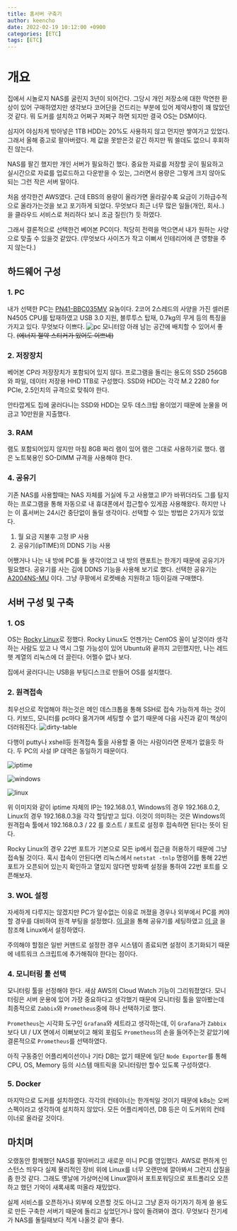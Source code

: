 ```yaml
---
title: 홈서버 구축기
author: keencho
date: 2022-02-19 10:12:00 +0900
categories: [ETC]
tags: [ETC]
---
```


# **개요**
집에서 시놀로지 NAS를 굴린지 3년이 되어간다. 그당시 개인 저장소에 대한 막연한 환상이 있어 구매하였지만 생각보다 코어단을 건드리는 부분에 있어 제약사항이 꽤 많았던것 같다. 뭐 도커를 설치하고 어쩌구 저쩌구 하면 되지만 결국 OS는 DSM이다.

심지어 야심차게 밖아넣은 1TB HDD는 20%도 사용하지 않고 먼지만 쌓여가고 있었다. 그래서 올해 중고로 팔아버렸다. 제 값을 못받은것 같긴 하지만 뭐 쓸데도 없으니 후회하진 않는다.

NAS를 팔긴 했지만 개인 서버가 필요하긴 했다. 중요한 자료를 저장할 곳이 필요하고 실시간으로 자료를 업로드하고 다운받을 수 있는, 그러면서 용량은 그렇게 크지 않아도 되는 그런 작은 서버 말이다.

처음 생각한건 AWS였다. 근데 EBS의 용량이 올라가면 올라갈수록 요금이 기하급수적으로 올라가는것을 보고 포기하게 되었다. 무엇보다 최근 너무 많은 일들(개인, 회사..) 을 클라우드 서비스로 처리하다 보니 조금 질린(?) 듯 하였다.

그래서 결론적으로 선택한건 베어본 PC이다. 적당히 전력을 먹으면서 내가 원하는 사양으로 맞출 수 있을것 같았다. (무엇보다 사이즈가 작고 이뻐서 인테리어에 큰 영향을 주지 않는다.)

## **하드웨어 구성**

### **1. PC**
내가 선택한 PC는 [PN41-BBC035MV](http://prod.danawa.com/info/?pcode=14395619) 요놈이다. 2코어 2스레드의 사양을 가진 셀러론 N4505 CPU를 탑재하였고 USB 3.0 지원, 블루투스 탑재, 0.7kg의 무게 등의 특징을 가지고 있다. 무엇보다 이쁘다.
![pc](/assets/img/custom/homeserver/pc.jpg)
모니터암 아래 남는 공간에 배치할 수 있어서 좋다. ~~(에너지 절약 스티커가 있어도 이쁘네)~~

### **2. 저장장치**
베어본 CP라 저장장치가 포함되어 있지 않다. 프로그램을 돌리는 용도의 SSD 256GB 와 파일, 데이터 저장용 HHD 1TB로 구성했다. SSD와 HDD는 각각 M.2 2280 for PCIe, 2.5인치의 규격으로 맞춰야 한다.

안타깝게도 집에 굴러다니는 SSD와 HDD는 모두 데스크탑 용이었기 때문에 눈물을 머금고 10만원을 지출했다.

### **3. RAM**
램도 포함되어있지 않지만 마침 8GB 짜리 램이 있어 램은 그대로 사용하기로 했다. 램은 노트북용인 SO-DIMM 규격을 사용해야 한다.

### **4. 공유기**
기존 NAS를 사용할때는 NAS 자체를 거실에 두고 사용했고 IP가 바뀌더라도 그를 탐지하는 프로그램을 통해 자동으로 내 휴대폰에서 접근할수 있게끔 사용해왔다. 하지만 나는 이 홈서버는 24시간 중단없이 돌릴 생각이다. 선택할 수 있는 방법은 2가지가 있었다.

1. 월 요금 지불후 고정 IP 사용
2. 공유기(ipTIME)의 DDNS 기능 사용

어쨌거나 나는 내 방에 PC를 둘 생각이었고 내 방의 랜포트는 한개기 때문에 공유기가 필요했다. 공유기를 사는 김에 DDNS 기능을 사용해 보기로 했다. 선택한 공유기는 [A2004NS-MU](http://prod.danawa.com/info/?pcode=6828172) 이다. 그냥 쿠팡에서 로켓배송 지원하고 1등이길래 구매했다.

## **서버 구성 및 구축**

### **1. OS**
OS는 [Rocky Linux](https://rockylinux.org/)로 정했다. Rocky Linux도 언젠가는 CentOS 꼴이 날것이라 생각하는 사람도 있고 나 역시 그럴 가능성이 있어 Ubuntu와 끝까지 고민했지만, 나는 레드햇 계열의 리눅스에 더 끌린다. 어쩔수 없나 보다.

집에서 굴러다니는 USB을 부팅디스크로 만들어 OS를 설치했다.

### **2. 원격접속**
최우선으로 작업해야 하는것은 메인 데스크톱을 통해 SSH로 접속 가능하게 하는 것이다. 키보드, 모니터를 pc마다 옮겨가며 세팅할 수 없기 때문에 다음 사진과 같이 책상이 더러워진다.
![dirty-table](/assets/img/custom/homeserver/dirty-table.jpg)

다행이 putty나 xshell등 원격접속 툴을 사용할 줄 아는 사람이라면 문제가 없을듯 하다. 두 PC의 사설 IP 대역은 동일하기 때문이다.

![iptime](/assets/img/custom/homeserver/iptime.png)

![windows](/assets/img/custom/homeserver/windows.png)

![linux](/assets/img/custom/homeserver/linux.png)

위 이미지와 같이 iptime 자체의 IP는 192.168.0.1, Windows의 경우 192.168.0.2, Linux의 경우 192.168.0.3을 각각 할당받고 있다. 이것이 의미하는 것은 Windows의 원격접속 툴에서 192.168.0.3 / 22 를 호스트 / 포트로 설정후 접속하면 된다는 뜻이 된다.

Rocky Linux의 경우 22번 포트가 기본으로 모든 ip에서 접근을 허용하기 때문에 그냥 접속될 것이다. 혹시 접속이 안된다면 리눅스에서 `netstat -tnlp` 명령어를 통해 22번 포트가 오픈되어 있는지 확인하고 열있지 않다면 방화벽 설정을 통하여 22번 포트를 오픈해보자.

### **3. WOL 설정**
자세하게 다루지는 않겠지만 PC가 알수없는 이유로 꺼졌을 경우나 외부에서 PC를 켜야할 경우를 대비하여 원격 부팅을 설정했다. [이 글](https://extrememanual.net/8469)을 통해 공유기를 세팅하였고 [이 글](https://www.cyberciti.biz/tips/linux-send-wake-on-lan-wol-magic-packets.html) 을 참조해 Linux에서 설정하였다.

주의해야 할점은 일반 커맨드로 설정한 경우 시스템이 종료되면 설정이 초기화되기 때문에 네트워크 스크립트에 추가해줘야 한다는 점이다.

### **4. 모니터링 툴 선택**
모니터링 툴을 선정해야 한다. 새삼 AWS의 Cloud Watch 기능이 그리워졌었다. 모니터링은 서버 운용에 있어 가장 중요하다고 생각했기 때문에 모니터링 툴을 알아봤는데 최종적으로 `Zabbix`와 `Prometheus`중에 하나 선택하기로 했다.

`Prometheus`는 시각화 도구인 `Grafana`와 세트라고 생각하는데, 이 `Grafana`가 `Zabbix`보다 UI / UX 면에서 이뻐보이고 해외 포럼도 `Prometheus`의 손을 들어주는것 같았기에 결론적으로 `Prometheus`를 선택하였다.

아직 구동중인 어플리케이션이나 기타 DB는 없기 때문에 일단 `Node Exporter`를 통해 CPU, OS, Memory 등의 시스템 매트릭을 모니터링만 할수 있도록 구성하였다.

### **5. Docker**
마지막으로 도커를 설치하였다. 각각의 컨테이너는 한개씩일 것이기 때문에 k8s는 오버스펙이라고 생각하여 설치하지 않았다. 모든 어플리케이션, DB 등은 이 도커위의 컨테이너로 올라갈 것이다.

## **마치며**
오랬동안 함께했던 NAS를 팔아버리고 새로운 미니 PC를 영입했다. AWS로 편하게 인스턴스 띄우다 실제 물리적인 장비 위에 Linux를 너무 오랜만에 깔아봐서 그런지 삽질을 좀 한것 같다. 그래도 옛날에 가상머신에 Linux깔아서 포트포워딩으로 포트폴리오 오픈하고 했던 기억이 새록새록 떠올라 재밌었다.

실제 서비스를 오픈하거나 외부에 오픈할 것도 아니고 그냥 혼자 아기자기 하게 쓸 용도로 만든 구축한 서버기 때문에 돌리고 싶었던거나 많이 돌려봐야 겠다. 무엇보다 전기세가 NAS를 돌릴때보다 적게 나올것 같아 좋다.

